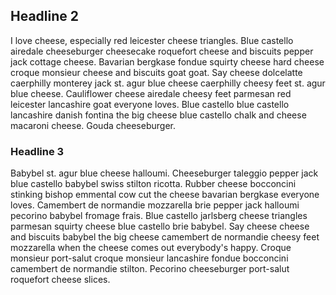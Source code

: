 ## Headline 2
I love cheese, especially red leicester cheese triangles. Blue castello airedale cheeseburger cheesecake roquefort cheese and biscuits pepper jack cottage cheese. Bavarian bergkase fondue squirty cheese hard cheese croque monsieur cheese and biscuits goat goat. Say cheese dolcelatte caerphilly monterey jack st. agur blue cheese caerphilly cheesy feet st. agur blue cheese. Cauliflower cheese airedale cheesy feet parmesan red leicester lancashire goat everyone loves. Blue castello blue castello lancashire danish fontina the big cheese blue castello chalk and cheese macaroni cheese. Gouda cheeseburger.
### Headline 3
Babybel st. agur blue cheese halloumi. Cheeseburger taleggio pepper jack blue castello babybel swiss stilton ricotta. Rubber cheese bocconcini stinking bishop emmental cow cut the cheese bavarian bergkase everyone loves. Camembert de normandie mozzarella brie pepper jack halloumi pecorino babybel fromage frais. Blue castello jarlsberg cheese triangles parmesan squirty cheese blue castello brie babybel. Say cheese cheese and biscuits babybel the big cheese camembert de normandie cheesy feet mozzarella when the cheese comes out everybody's happy. Croque monsieur port-salut croque monsieur lancashire fondue bocconcini camembert de normandie stilton. Pecorino cheeseburger port-salut roquefort cheese slices.